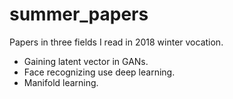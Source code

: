 # summer_papers

Papers in three fields I read in 2018 winter vocation.

- Gaining latent vector in GANs.
- Face recognizing use deep learning.
- Manifold learning.
